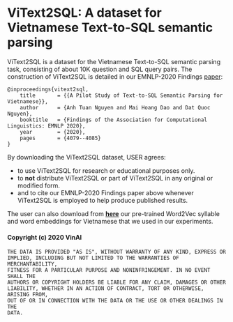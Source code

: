 # ViText2SQL: A dataset for Vietnamese Text-to-SQL semantic parsing

ViText2SQL is a dataset for the Vietnamese Text-to-SQL semantic parsing task, consisting of about 10K question and SQL query pairs. The construction of ViText2SQL is detailed in our EMNLP-2020 Findings [paper](https://www.aclweb.org/anthology/2020.findings-emnlp.364/):

	@inproceedings{vitext2sql,
	    title     	= {{A Pilot Study of Text-to-SQL Semantic Parsing for Vietnamese}},
	    author    	= {Anh Tuan Nguyen and Mai Hoang Dao and Dat Quoc Nguyen},
	    booktitle   = {Findings of the Association for Computational Linguistics: EMNLP 2020},
	    year      	= {2020},
	    pages       = {4079--4085}
	}  

By downloading the ViText2SQL dataset, USER agrees:

- to use ViText2SQL for research or educational purposes only.
- to **not** distribute ViText2SQL or part of ViText2SQL in any original or modified form.
- and to cite our EMNLP-2020 Findings paper above whenever ViText2SQL is employed to help produce published results.

The user can also download from [**here**](https://github.com/datquocnguyen/PhoW2V) our pre-trained Word2Vec syllable and word embeddings for Vietnamese that we used in our experiments.

#### Copyright (c) 2020 VinAI

	THE DATA IS PROVIDED "AS IS", WITHOUT WARRANTY OF ANY KIND, EXPRESS OR
	IMPLIED, INCLUDING BUT NOT LIMITED TO THE WARRANTIES OF MERCHANTABILITY,
	FITNESS FOR A PARTICULAR PURPOSE AND NONINFRINGEMENT. IN NO EVENT SHALL THE
	AUTHORS OR COPYRIGHT HOLDERS BE LIABLE FOR ANY CLAIM, DAMAGES OR OTHER
	LIABILITY, WHETHER IN AN ACTION OF CONTRACT, TORT OR OTHERWISE, ARISING FROM,
	OUT OF OR IN CONNECTION WITH THE DATA OR THE USE OR OTHER DEALINGS IN THE
	DATA.


